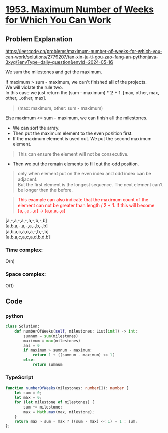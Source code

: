 # [1953. Maximum Number of Weeks for Which You Can Work](https://leetcode.cn/problems/maximum-number-of-weeks-for-which-you-can-work/description/?envType=daily-question&envId=2024-05-16)



## Problem Explanation
https://leetcode.cn/problems/maximum-number-of-weeks-for-which-you-can-work/solutions/2779207/tan-xin-ju-ti-gou-zao-fang-an-pythonjava-3xyq/?envType=daily-question&envId=2024-05-16

We sum the milestones and get the maximum.

If maximum > sum - maximum, we can't finished all of the projects.    
We will violate the rule two.    
In this case we just return the (sum - maximum) * 2 + 1. 
[max, other, max, other,...other, max].  
> (max: maximum, other: sum - maximum)


Else maximum <= sum - maximum, we can finish all the milestones.
+ We can sort the array. 
+ Then put the maximum element to the even position first.
+ If the maximum element is used out. We put the second maximum element.
> This can ensure the element will not be consecutive.
+ Then we put the remain elements to fill out the odd position.
> only when element put on the even index and odd index can be adjacent.  
> But the first element is the longest sequence. The next element can't be longer then the before.

><font color="red">This example can also indicate that the maximum count of the element can not be greater than length / 2 + 1.
If this will become [a,-,a,-,a] -> [a,a,a,-,a]
</font>


[a,-,a,-,a,-,a,-,b,-,b]  
[a,b,a,-,a,-,a,-,b,-,b]   
[a,b,a,c,a,c,a,-,b,-,b]   
[a,b,a,c,a,c,a,d,b,d,b] 





### Time complex:
O(n)
### Space complex:
O(1)
## Code

### python
```python
class Solution:
    def numberOfWeeks(self, milestones: List[int]) -> int:
        sumnum = sum(milestones)
        maximum = max(milestones)
        ans = 0
        if maximum > sumnum - maximum:
            return 1 + ((sumnum - maximum) << 1)
        else:
            return sumnum 
```

### TypeScript
```TypeScript
function numberOfWeeks(milestones: number[]): number {
    let sum = 0;
    let max = 0;
    for (let milestone of milestones) {
        sum += milestone;
        max = Math.max(max, milestone);
    }
    return max > sum - max ? ((sum - max) << 1) + 1 : sum;
};

```